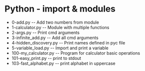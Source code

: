 # Python - import & modules

- 0-add.py -- Add two numbers from module
- 1-calculator.py -- Module with multiple functions
- 2-args.py -- Print cmd arguments
- 3-infinite_add.py -- Add all cmd arguments
- 4-hidden_discovery.py -- Print names defined in pyc file
- 5-variable_load.py -- Import and print a variable
- 100-my_calculator.py -- Program for calculator basic operations
- 101-easy_print.py -- print to stdout
- 103-fast_alphabet.py -- print alphabet in uppercase
